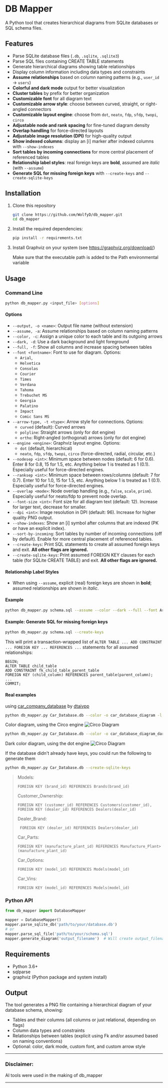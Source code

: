 # DB Mapper

A Python tool that creates hierarchical diagrams from SQLite databases or SQL schema files.

## Features

- Parse SQLite database files (`.db`, `.sqlite`, `.sqlite3`)
- Parse SQL files containing CREATE TABLE statements
- Generate hierarchical diagrams showing table relationships
- Display column information including data types and constraints
- **Assume relationships** based on column naming patterns (e.g., `user_id` → `users`)
- **Colorful and dark mode** output for better visualization
- **Cluster tables** by prefix for better organization
- **Customizable font** for all diagram text
- **Customizable arrow style**: choose between curved, straight, or right-angled connectors
- **Customizable layout engine**: choose from `dot`, `neato`, `fdp`, `sfdp`, `twopi`, `circo`
- **Adjustable node and rank spacing** for fine-tuned diagram density
- **Overlap handling** for force-directed layouts
- **Adjustable image resolution (DPI)** for high-quality output
- **Show indexed columns**: display an [i] marker after indexed columns with `--show-indexes`
- **Sort tables by incoming connections** for more central placement of referenced tables
- **Relationship label styles**: real foreign keys are **bold**, assumed are *italic* (with `--assume`)
- **Generate SQL for missing foreign keys** with `--create-keys` and `--create-sqlite-keys`

## Installation

1. Clone this repository
   ```bash
   git clone https://github.com/WolfyD/db_mapper.git
   cd db_mapper
   ```
2. Install the required dependencies:
   ```bash
   pip install -r requirements.txt
   ```

3. Install Graphviz on your system (see https://graphviz.org/download/)
  
   Make sure that the executable path is added to the Path environmental variable

## Usage

### Command Line

```bash
python db_mapper.py <input_file> [options]
```

#### Options

- `--output, -o <name>`: Output file name (without extension)
- `--assume, -a`: Assume relationships based on column naming patterns
- `--color, -c`: Assign a unique color to each table and its outgoing arrows
- `--dark, -d`: Use a dark background and light foreground
- `--full, -f`: Show all columns and increase spacing between tables
- `--font <fontname>`: Font to use for diagram. Options: 
  - `Arial`, 
  - `Helvetica`
  - `Consolas`
  - `Courier`
  - `Times`
  - `Verdana`
  - `Tahoma`
  - `Trebuchet MS`
  - `Georgia`
  - `Palatino`
  - `Impact`
  - `Comic Sans MS`
- `--arrow-type, -t <type>`: Arrow style for connections. Options:
  - `curved` (default): Curved arrows
  - `polyline`: Straight arrows (only for dot engine)
  - `ortho`: Right-angled (orthogonal) arrows (only for dot engine)
- `--engine <engine>`: Graphviz layout engine. Options:
  - `dot` (default, hierarchical)
  - `neato`, `fdp`, `sfdp`, `twopi`, `circo` (force-directed, radial, circular, etc.)
- `--nodesep <int>`: Minimum space between nodes (default: 6 for 0.6). Enter 8 for 0.8, 15 for 1.5, etc. Anything below 1 is treated as 1 (0.1). Especially useful for force-directed engines.
- `--ranksep <int>`: Minimum space between rows/columns (default: 7 for 0.7). Enter 10 for 1.0, 15 for 1.5, etc. Anything below 1 is treated as 1 (0.1). Especially useful for force-directed engines.
- `--overlap <mode>`: Node overlap handling (e.g., `false`, `scale`, `prism`). Especially useful for neato/fdp to prevent node overlap.
- `--font-size <int>`: Font size for all diagram text (default: 12). Increase for larger text, decrease for smaller.
- `--dpi <int>`: Image resolution in DPI (default: 96). Increase for higher quality PNG output.
- `--show-indexes`: Show an [i] symbol after columns that are indexed (PK or have an explicit index).
- `--sort-by-incoming`: Sort tables by number of incoming connections (off by default). Enable for more central placement of referenced tables.
- `--create-keys`: Print SQL statements to create all assumed foreign keys and exit. **All other flags are ignored.**
- `--create-sqlite-keys`: Print assumed FOREIGN KEY clauses for each table (for SQLite CREATE TABLE) and exit. **All other flags are ignored.**

#### Relationship Label Styles
- When using `--assume`, explicit (real) foreign keys are shown in **bold**; assumed relationships are shown in *italic*.

#### Example

```bash
python db_mapper.py schema.sql --assume --color --dark --full --font Arial --arrow-type ortho --engine dot --nodesep 8 --ranksep 10 --overlap scale --font-size 14 --dpi 150 --show-indexes --sort-by-incoming -o my_diagram
```
#### Example: Generate SQL for missing foreign keys

```bash
python db_mapper.py schema.sql --create-keys
```
This will print a transaction-wrapped list of `ALTER TABLE ... ADD CONSTRAINT ... FOREIGN KEY ... REFERENCES ...` statements for all assumed relationships:

```
BEGIN;
ALTER TABLE child_table
ADD CONSTRAINT fk_child_table_parent_table
FOREIGN KEY (child_column) REFERENCES parent_table(parent_column);
...
COMMIT;
```


#### Real examples
using [car_company_database](https://github.com/dtaivpp/car_company_database) by [dtaivpp](https://github.com/dtaivpp)

```bash
python db_mapper.py Car_Database.db --color -o car_database_diagram -l TB --engine circo --show-indexes
```
Color diagram, using the Circo engine
![Circo Diagram](car_database_diagram.png)

```bash
python db_mapper.py Car_Database.db --color -o car_database_diagram_dark -l TB --show-indexes --full --dark 
```
Dark color diagram, using the dot engine 
![Circo Diagram](car_database_diagram_dark.png)

If the database didn't already have keys, you could run the following to generate them
```bash
python db_mapper.py Car_Database.db --create-sqlite-keys
```
>Models:
>
>     FOREIGN KEY (brand_id) REFERENCES Brands(brand_id)
>
>Customer_Ownership:
>    
>     FOREIGN KEY (customer_id) REFERENCES Customers(customer_id),
>     FOREIGN KEY (dealer_id) REFERENCES Dealers(dealer_id)
>
>Dealer_Brand:
>     
>      FOREIGN KEY (dealer_id) REFERENCES Dealers(dealer_id)
>
>Car_Parts:
>
>     FOREIGN KEY (manufacture_plant_id) REFERENCES Manufacture_Plant>(manufacture_plant_id)
>
>Car_Options:
>
>     FOREIGN KEY (model_id) REFERENCES Models(model_id)
>
>Car_Vins:
>
>     FOREIGN KEY (model_id) REFERENCES Models(model_id)
>



### Python API

```python
from db_mapper import DatabaseMapper

mapper = DatabaseMapper()
mapper.parse_sqlite_db('path/to/your/database.db')
# or
mapper.parse_sql_file('path/to/your/schema.sql')
mapper.generate_diagram('output_filename')  # Will create output_filename.png
```

## Requirements

- Python 3.6+
- sqlparse
- graphviz (Python package and system install)

## Output

The tool generates a PNG file containing a hierarchical diagram of your database schema, showing:
- Tables and their columns (all columns or just relational, depending on flags)
- Column data types and constraints
- Relationships between tables (explicit using Fk and/or assumed based on naming conventions)
- Optional: color, dark mode, custom font, and custom arrow style

---

 ### Disclaimer:
 AI tools were used in the making of db_mapper
 
 ---